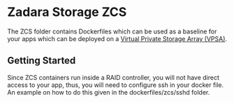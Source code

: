 # Zadara Storage ZCS

The ZCS folder contains Dockerfiles which can be used as a baseline for your apps which can be deployed on a [Virtual Private Storage Array (VPSA)](http://www.zadarastorage.com).

## Getting Started

Since ZCS containers run inside a RAID controller, you will not have direct access to your app, thus, you will need to configure ssh in your docker file. An example on how to do this given in the dockerfiles/zcs/sshd folder.
